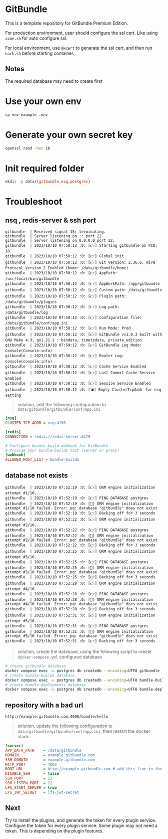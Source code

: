 # GitBundle

This is a template repository for GitBundle Premium Edition.

For production environment, user should configure the ssl cert. Like using `acme.sh` for auto configure ssl.

For local environment, use `mkcert` to generate the ssl cert, and then run `hack.sh` before starting container.

## Notes

The required database may need to create first

# Use your own env
```bash
cp env-example .env
```

# Generate your own secret key
```bash
openssl rand -hex 16
```

# Init required folder
```bash
mkdir -p data/{gitbundle,nsq,postgres}
```

# Troubleshoot

## nsq , redis-server & ssh port
```console
gitbundle  | Received signal 15; terminating.
gitbundle  | Server listening on :: port 22.
gitbundle  | Server listening on 0.0.0.0 port 22.
gitbundle  | 2023/10/10 07:50:12 :0: [👉] Starting gitbundle on PID: 18
gitbundle  | 2023/10/10 07:50:12 :0: [👉] Global init
gitbundle  | 2023/10/10 07:50:12 :0: [👉] Git Version: 2.36.6, Wire Protocol Version 2 Enabled (home: /data/gitbundle/home)
gitbundle  | 2023/10/10 07:50:12 :0: [👉] AppPath: /usr/local/bin/gitbundle
gitbundle  | 2023/10/10 07:50:12 :0: [👉] AppWorkPath: /app/gitbundle
gitbundle  | 2023/10/10 07:50:12 :0: [👉] Custom path: /data/gitbundle
gitbundle  | 2023/10/10 07:50:12 :0: [👉] Plugin path: /data/gitbundle/plugins
gitbundle  | 2023/10/10 07:50:12 :0: [👉] Log path: /data/gitbundle/log
gitbundle  | 2023/10/10 07:50:12 :0: [👉] Configuration file: /data/gitbundle/conf/app.ini
gitbundle  | 2023/10/10 07:50:12 :0: [👉] Run Mode: Prod
gitbundle  | 2023/10/10 07:50:12 :0: [👉] GitBundle vv1.0.3 built with GNU Make 4.3, go1.21.1 : bindata, timetzdata, private_edition
gitbundle  | 2023/10/10 07:50:12 :0: [👉] GitBundle Log Mode: Console(Console:info)
gitbundle  | 2023/10/10 07:50:12 :0: [👉] Router Log: Console(console:info)
gitbundle  | 2023/10/10 07:50:12 :0: [👉] Cache Service Enabled
gitbundle  | 2023/10/10 07:50:12 :0: [👉] Last Commit Cache Service Enabled
gitbundle  | 2023/10/10 07:50:12 :0: [👉] Session Service Enabled
gitbundle  | 2023/10/10 07:50:12 :0: [💣] Empty ClusterTcpAddr for nsq setting
```

> solution, add the following configuration to `data/gitbundle/gitbundle/conf/app.ini`
```ini
[nsq]
CLUSTER_TCP_ADDR = nsq:4150

[redis]
CONNECTION = redis://redis-server:6379

# Configure bundle-build webhook for GitBundle
# Provide your bundle-builds host (server or proxy)
[webhook]
ALLOWED_HOST_LIST = bundle-builds
```

## database not exists
```console
gitbundle  | 2023/10/10 07:52:19 :0: [👉] ORM engine initialization attempt #1/10...
gitbundle  | 2023/10/10 07:52:19 :0: [👉] PING DATABASE postgres
gitbundle  | 2023/10/10 07:52:19 :0: [🔴] ORM engine initialization attempt #1/10 failed. Error: pq: database "gitbundle" does not exist
gitbundle  | 2023/10/10 07:52:19 :0: [👉] Backing off for 3 seconds
gitbundle  | 2023/10/10 07:52:22 :0: [👉] ORM engine initialization attempt #2/10...
gitbundle  | 2023/10/10 07:52:22 :0: [👉] PING DATABASE postgres
gitbundle  | 2023/10/10 07:52:22 :0: [🔴] ORM engine initialization attempt #2/10 failed. Error: pq: database "gitbundle" does not exist
gitbundle  | 2023/10/10 07:52:22 :0: [👉] Backing off for 3 seconds
gitbundle  | 2023/10/10 07:52:25 :0: [👉] ORM engine initialization attempt #3/10...
gitbundle  | 2023/10/10 07:52:25 :0: [👉] PING DATABASE postgres
gitbundle  | 2023/10/10 07:52:25 :0: [🔴] ORM engine initialization attempt #3/10 failed. Error: pq: database "gitbundle" does not exist
gitbundle  | 2023/10/10 07:52:25 :0: [👉] Backing off for 3 seconds
gitbundle  | 2023/10/10 07:52:28 :0: [👉] ORM engine initialization attempt #4/10...
gitbundle  | 2023/10/10 07:52:28 :0: [👉] PING DATABASE postgres
gitbundle  | 2023/10/10 07:52:28 :0: [🔴] ORM engine initialization attempt #4/10 failed. Error: pq: database "gitbundle" does not exist
gitbundle  | 2023/10/10 07:52:28 :0: [👉] Backing off for 3 seconds
gitbundle  | 2023/10/10 07:52:31 :0: [👉] ORM engine initialization attempt #5/10...
gitbundle  | 2023/10/10 07:52:31 :0: [👉] PING DATABASE postgres
gitbundle  | 2023/10/10 07:52:31 :0: [🔴] ORM engine initialization attempt #5/10 failed. Error: pq: database "gitbundle" does not exist
gitbundle  | 2023/10/10 07:52:31 :0: [👉] Backing off for 3 seconds
```

> solution, create the database, using the following script to create `docker-compose.yml` configured database
```bash
# create gitbundle database
docker compose exec -u postgres db createdb --encoding=UTF8 gitbundle
# create bundle-builds database
docker compose exec -u postgres db createdb --encoding=UTF8 bundle-builds
# create bundle-deployments database
docker compose exec -u postgres db createdb --encoding=UTF8 bundle-deployments
```

## repository with a bad url
```console
http://example.gitbundle.com:4000/bundle/hello
```

> solution, update the following configuration to `data/gitbundle/gitbundle/conf/app.ini`, then restart the docker stack.
```ini
[server]
APP_DATA_PATH    = /data/gitbundle
DOMAIN           = example.gitbundle.com
SSH_DOMAIN       = example.gitbundle.com
HTTP_PORT        = 4000
ROOT_URL         = http://example.gitbundle.com # add this line to the server section in app.ini
DISABLE_SSH      = false
SSH_PORT         = 22
SSH_LISTEN_PORT  = 22
LFS_START_SERVER = true
LFS_JWT_SECRET   = lfs-jwt-secret
```

## Next
Try to install the plugins, and generate the token for every plugin service. Configure the token for every plugin service. Some plugin may not need a token. This is depending on the plugin features.